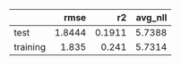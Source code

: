 |          |   rmse |     r2 |   avg_nll |
|:---------|-------:|-------:|----------:|
| test     | 1.8444 | 0.1911 |    5.7388 |
| training | 1.835  | 0.241  |    5.7314 |